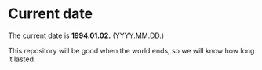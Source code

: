 # Current date

The current date is **1994.01.02.** (YYYY.MM.DD.)

This repository will be good when the world ends, so we will know how long it lasted.